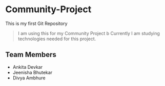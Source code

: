 # Community-Project
This is my first Git Repository
>I am using this for my Community Project
>b Currently I am studying technologies needed for this project.

## Team Members 
- Ankita Devkar
- Jeenisha Bhutekar
- Divya Ambhure
